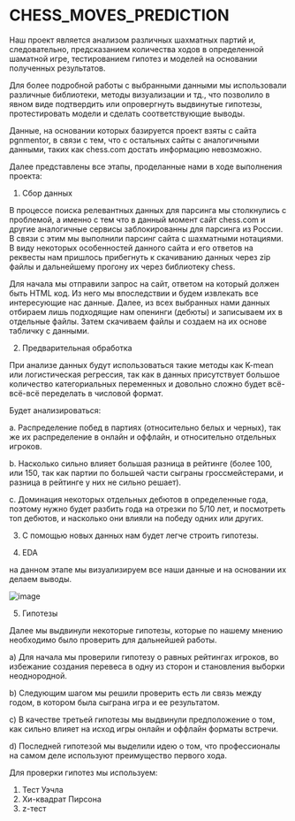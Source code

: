 # CHESS_MOVES_PREDICTION

Наш проект является анализом различных шахматных партий и, следовательно, предсказанием количества ходов в определенной шаматной игре, тестированием 
гипотез и моделей на основании полученных результатов.

Для более подробной работы с выбранными данными мы использовали различные библиотеки, методы визуализации и тд., что позволило в явном виде подтвердить или опровергнуть выдвинутые гипотезы, протестировать модели и сделать соответствующие выводы.

Данные, на основании которых базируется проект взяты с сайта pgnmentor, в связи с тем, что с остальных сайты с аналогичными данными, таких как chess.com достать информацию невозможно.

Далее представлены все этапы, проделанные нами в ходе выполнения проекта:

1) Сбор данных
   
В процессе поиска релевантных данных для парсинга мы столкнулись с проблемой, а именно с тем что в данный момент сайт chess.com и другие аналогичные сервисы заблокированны для парсинга из России. В связи с этим мы выполнили парсинг сайта с шахматными нотациями. В виду некоторых особенностей данного сайта и его ответов на реквесты нам пришлось прибегнуть к скачиванию данных через zip файлы и дальнейшему прогону их через библиотеку chess.

Для начала мы отправили запрос на сайт, ответом на который должен быть HTML код. Из него мы впоследствии и будем извлекать все интересующие нас данные. Далее, из всех выбранных нами данных отбираем лишь подходящие нам опенинги (дебюты) и записываем их в отдельные файлы. Затем скачиваем файлы и создаем на их основе табличку с данными.

2) Предварительная обработка

При анализе данных будут использоваться такие методы как K-mean или логистическая регрессия, так как в данных присутствует большое количество категориальных переменных и довольно сложно будет всё-всё-всё переделать в числовой формат.

Будет анализироваться:

a. Распределение побед в партиях (относительно белых и черных), так же их распределение в онлайн и оффлайн, и относительно отдельных игроков.

b. Насколько сильно влияет большая разница в рейтинге (более 100, или 150, так как партии по большей части сыграны гроссмейстерами, и разница в рейтинге у них не сильно решает).

c. Доминация некоторых отдельных дебютов в определенные года, поэтому нужно будет разбить года на отрезки по 5/10 лет, и посмотреть топ дебютов, и насколько они влияли на победу одних или других.

 3) С помощью новых данных нам будет легче строить гипотезы.

4) EDA 

на данном этапе мы визуализируем все наши данные и на основании их делаем выводы. 


![image](https://github.com/Nadinnnnnnn/CHESS_MOVES_PREDICTION/assets/169595713/dfdcc646-d131-4f72-b2dd-e1b99c1a86b7)

5) Гипотезы

Далее мы выдвинули некоторые гипотезы, которые по нашему мнению необходимо было проверить для дальнейшей работы.

a) Для начала мы проверили гипотезу о равных рейтингах игроков, во избежание создания перевеса в одну из сторон и становления выборки неоднородной.

b) Следующим шагом мы решили проверить есть ли связь между годом, в котором была сыграна игра и ее результатом.

c) В качестве третьей гипотезы мы выдвинули предположение о том, как сильно влияет на исход игры онлайн и оффлайн форматы встречи.

d) Последней гипотезой мы выделили идею о том, что профессионалы на самом деле используют преимущество первого хода. 

Для проверки гипотез мы используем:

1. Тест Уэчла
2. Хи-квадрат Пирсона
3. z-тест
   


